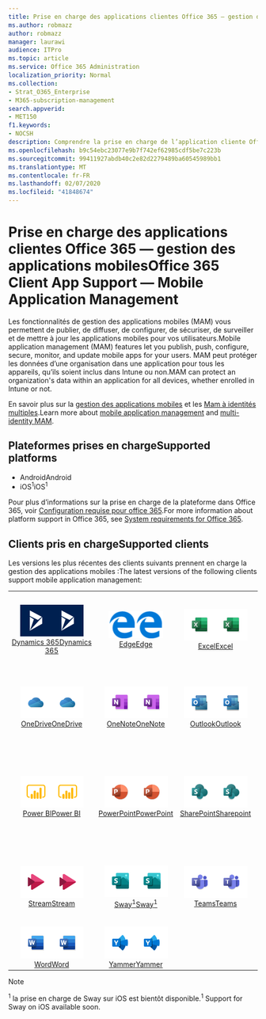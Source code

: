 ```yaml
---
title: Prise en charge des applications clientes Office 365 — gestion des applications mobiles
ms.author: robmazz
author: robmazz
manager: laurawi
audience: ITPro
ms.topic: article
ms.service: Office 365 Administration
localization_priority: Normal
ms.collection:
- Strat_O365_Enterprise
- M365-subscription-management
search.appverid:
- MET150
f1.keywords:
- NOCSH
description: Comprendre la prise en charge de l’application cliente Office 365 pour la gestion des applications mobiles
ms.openlocfilehash: b9c54ebc23077e9b7f742ef62985cdf5be7c223b
ms.sourcegitcommit: 99411927abdb40c2e82d2279489ba60545989bb1
ms.translationtype: MT
ms.contentlocale: fr-FR
ms.lasthandoff: 02/07/2020
ms.locfileid: "41848674"
---
```

# <a name="office-365-client-app-support--mobile-application-management"></a><span data-ttu-id="5c327-103">Prise en charge des applications clientes Office 365 — gestion des applications mobiles</span><span class="sxs-lookup"><span data-stu-id="5c327-103">Office 365 Client App Support — Mobile Application Management</span></span>

<span data-ttu-id="5c327-104">Les fonctionnalités de gestion des applications mobiles (MAM) vous permettent de publier, de diffuser, de configurer, de sécuriser, de surveiller et de mettre à jour les applications mobiles pour vos utilisateurs.</span><span class="sxs-lookup"><span data-stu-id="5c327-104">Mobile application management (MAM) features let you publish, push, configure, secure, monitor, and update mobile apps for your users.</span></span> <span data-ttu-id="5c327-105">MAM peut protéger les données d’une organisation dans une application pour tous les appareils, qu’ils soient inclus dans Intune ou non.</span><span class="sxs-lookup"><span data-stu-id="5c327-105">MAM can protect an organization's data within an application for all devices, whether enrolled in Intune or not.</span></span>

<span data-ttu-id="5c327-106">En savoir plus sur la [gestion des applications mobiles](https://docs.microsoft.com/intune/mam-faq) et les [Mam à identités multiples](https://docs.microsoft.com/intune/app-protection-policy).</span><span class="sxs-lookup"><span data-stu-id="5c327-106">Learn more about [mobile application management](https://docs.microsoft.com/intune/mam-faq) and [multi-identity MAM](https://docs.microsoft.com/intune/app-protection-policy).</span></span>

## <a name="supported-platforms"></a><span data-ttu-id="5c327-107">Plateformes prises en charge</span><span class="sxs-lookup"><span data-stu-id="5c327-107">Supported platforms</span></span>

 - <span data-ttu-id="5c327-108">Android</span><span class="sxs-lookup"><span data-stu-id="5c327-108">Android</span></span>
 - <span data-ttu-id="5c327-109">iOS<sup>1</sup></span><span class="sxs-lookup"><span data-stu-id="5c327-109">iOS<sup>1</sup></span></span>

<span data-ttu-id="5c327-110">Pour plus d’informations sur la prise en charge de la plateforme dans Office 365, voir [Configuration requise pour office 365](https://products.office.com/office-system-requirements).</span><span class="sxs-lookup"><span data-stu-id="5c327-110">For more information about platform support in Office 365, see [System requirements for Office 365](https://products.office.com/office-system-requirements).</span></span>

## <a name="supported-clients"></a><span data-ttu-id="5c327-111">Clients pris en charge</span><span class="sxs-lookup"><span data-stu-id="5c327-111">Supported clients</span></span>

<span data-ttu-id="5c327-112">Les versions les plus récentes des clients suivants prennent en charge la gestion des applications mobiles :</span><span class="sxs-lookup"><span data-stu-id="5c327-112">The latest versions of the following clients support mobile application management:</span></span>

| | | | | | |
|:---:|:---:|:---:|:---:|:---:|:---:|
| <span data-ttu-id="5c327-113">![Icône Dynamics 365](media/o365-dynamics365-64x64.png)</span><span class="sxs-lookup"><span data-stu-id="5c327-113">![Dynamics 365 icon](media/o365-dynamics365-64x64.png)</span></span> <br> [<span data-ttu-id="5c327-114">Dynamics 365</span><span class="sxs-lookup"><span data-stu-id="5c327-114">Dynamics 365</span></span>](https://dynamics.microsoft.com) | <span data-ttu-id="5c327-115">![Icône de serveur Edge](media/o365-edge-64x64.png)</span><span class="sxs-lookup"><span data-stu-id="5c327-115">![Edge icon](media/o365-edge-64x64.png)</span></span> <br> [<span data-ttu-id="5c327-116">Edge</span><span class="sxs-lookup"><span data-stu-id="5c327-116">Edge</span></span>](https://www.microsoft.com/windows/microsoft-edge) | <span data-ttu-id="5c327-117">![Icône Excel](media/o365-excel-64x64.png)</span><span class="sxs-lookup"><span data-stu-id="5c327-117">![Excel icon](media/o365-excel-64x64.png)</span></span> <br> [<span data-ttu-id="5c327-118">Excel</span><span class="sxs-lookup"><span data-stu-id="5c327-118">Excel</span></span>](https://products.office.com/excel) | <span data-ttu-id="5c327-119">![Icône Flow](media/o365-flow-64x64.png)</span><span class="sxs-lookup"><span data-stu-id="5c327-119">![Flow icon](media/o365-flow-64x64.png)</span></span> <br> [<span data-ttu-id="5c327-120">Flow</span><span class="sxs-lookup"><span data-stu-id="5c327-120">Flow</span></span>](https://flow.microsoft.com) | <span data-ttu-id="5c327-121">![Icône Kaizala](media/o365-kaizala-64x64.png)</span><span class="sxs-lookup"><span data-stu-id="5c327-121">![Kaizala icon](media/o365-kaizala-64x64.png)</span></span> <br> [<span data-ttu-id="5c327-122">Kaizala</span><span class="sxs-lookup"><span data-stu-id="5c327-122">Kaizala</span></span>](https://products.office.com/en/business/microsoft-kaizala) 
| <span data-ttu-id="5c327-123">![Icône OneDrive entreprise](media/o365-OneDrive-64x64.png)</span><span class="sxs-lookup"><span data-stu-id="5c327-123">![OneDrive for Business icon](media/o365-OneDrive-64x64.png)</span></span> <br> [<span data-ttu-id="5c327-124">OneDrive</span><span class="sxs-lookup"><span data-stu-id="5c327-124">OneDrive</span></span>](https://products.office.com/onedrive-for-business/online-cloud-storage) | <span data-ttu-id="5c327-125">![Icône OneNote](media/o365-OneNote-64x64.png)</span><span class="sxs-lookup"><span data-stu-id="5c327-125">![OneNote icon](media/o365-OneNote-64x64.png)</span></span> <br> [<span data-ttu-id="5c327-126">OneNote</span><span class="sxs-lookup"><span data-stu-id="5c327-126">OneNote</span></span>](https://products.office.com/onenote) | <span data-ttu-id="5c327-127">![Icône Outlook](media/o365-outlook-64x64.png)</span><span class="sxs-lookup"><span data-stu-id="5c327-127">![Outlook icon](media/o365-outlook-64x64.png)</span></span> <br> [<span data-ttu-id="5c327-128">Outlook</span><span class="sxs-lookup"><span data-stu-id="5c327-128">Outlook</span></span>](https://products.office.com/outlook) | <span data-ttu-id="5c327-129">![Icône planificateur](media/o365-planner-64x64.png)</span><span class="sxs-lookup"><span data-stu-id="5c327-129">![Planner icon](media/o365-planner-64x64.png)</span></span> <br> [<span data-ttu-id="5c327-130">Planner</span><span class="sxs-lookup"><span data-stu-id="5c327-130">Planner</span></span>](https://products.office.com/business/task-management-software) | <span data-ttu-id="5c327-131">![Icône PowerApp](media/o365-powerapps-64x64.png)</span><span class="sxs-lookup"><span data-stu-id="5c327-131">![PowerApps icon](media/o365-powerapps-64x64.png)</span></span> <br> [<span data-ttu-id="5c327-132">PowerApps</span><span class="sxs-lookup"><span data-stu-id="5c327-132">PowerApps </span></span>](https://powerapps.microsoft.com) 
| <span data-ttu-id="5c327-133">![Icône PowerBI](media/o365-powerbi-64x64.png)</span><span class="sxs-lookup"><span data-stu-id="5c327-133">![PowerBI icon](media/o365-powerbi-64x64.png)</span></span> <br> [<span data-ttu-id="5c327-134">Power BI</span><span class="sxs-lookup"><span data-stu-id="5c327-134">Power BI</span></span>](https://powerbi.microsoft.com) | <span data-ttu-id="5c327-135">![Icône PowerPoint](media/o365-powerpoint-64x64.png)</span><span class="sxs-lookup"><span data-stu-id="5c327-135">![PowerPoint icon](media/o365-powerpoint-64x64.png)</span></span> <br> [<span data-ttu-id="5c327-136">PowerPoint</span><span class="sxs-lookup"><span data-stu-id="5c327-136">PowerPoint</span></span>](https://products.office.com/powerpoint) | <span data-ttu-id="5c327-137">![Icône de SharePoint](media/o365-sharepoint-64x64.png)</span><span class="sxs-lookup"><span data-stu-id="5c327-137">![SharePoint icon](media/o365-sharepoint-64x64.png)</span></span> <br> [<span data-ttu-id="5c327-138">SharePoint</span><span class="sxs-lookup"><span data-stu-id="5c327-138">Sharepoint</span></span>](https://products.office.com/sharepoint) | <span data-ttu-id="5c327-139">![Icône Skype Entreprise](media/o365-skypeforbusiness-64x64.png)</span><span class="sxs-lookup"><span data-stu-id="5c327-139">![Skype for Business icon](media/o365-skypeforbusiness-64x64.png)</span></span> <br> [<span data-ttu-id="5c327-140">Skype <br> entreprise</span><span class="sxs-lookup"><span data-stu-id="5c327-140">Skype for <br> Business</span></span>](https://www.skype.com/business/) | <span data-ttu-id="5c327-141">![Icône StaffHub](media/o365-staffhub-64x64.png)</span><span class="sxs-lookup"><span data-stu-id="5c327-141">![StaffHub icon](media/o365-staffhub-64x64.png)</span></span> <br> [<span data-ttu-id="5c327-142">StaffHub</span><span class="sxs-lookup"><span data-stu-id="5c327-142">StaffHub</span></span>](https://products.office.com/microsoft-staffhub/staff-scheduling-software) 
| <span data-ttu-id="5c327-143">![Icône Stream](media/o365-stream-64x64.png)</span><span class="sxs-lookup"><span data-stu-id="5c327-143">![Stream icon](media/o365-stream-64x64.png)</span></span> <br> [<span data-ttu-id="5c327-144">Stream</span><span class="sxs-lookup"><span data-stu-id="5c327-144">Stream</span></span>](https://stream.microsoft.com) | <span data-ttu-id="5c327-145">![Icône Sway](media/o365-sway-64x64.png)</span><span class="sxs-lookup"><span data-stu-id="5c327-145">![Sway icon](media/o365-sway-64x64.png)</span></span> <br> [<span data-ttu-id="5c327-146">Sway<sup>1</sup></span><span class="sxs-lookup"><span data-stu-id="5c327-146">Sway<sup>1</sup></span></span>](https://sway.com) | <span data-ttu-id="5c327-147">![Icône Teams](media/o365-teams-64x64.png)</span><span class="sxs-lookup"><span data-stu-id="5c327-147">![Teams icon](media/o365-teams-64x64.png)</span></span> <br> [<span data-ttu-id="5c327-148">Teams</span><span class="sxs-lookup"><span data-stu-id="5c327-148">Teams</span></span>](https://products.office.com/microsoft-teams/group-chat-software) | <span data-ttu-id="5c327-149">![Icône action](media/o365-todo-64x64.png)</span><span class="sxs-lookup"><span data-stu-id="5c327-149">![To Do icon](media/o365-todo-64x64.png)</span></span> <br> [<span data-ttu-id="5c327-150">Action</span><span class="sxs-lookup"><span data-stu-id="5c327-150">To Do</span></span>](https://todo.microsoft.com) | <span data-ttu-id="5c327-151">![Icône Visio](media/o365-visio-64x64.png)</span><span class="sxs-lookup"><span data-stu-id="5c327-151">![Visio icon](media/o365-visio-64x64.png)</span></span> <br> [<span data-ttu-id="5c327-152">Visio</span><span class="sxs-lookup"><span data-stu-id="5c327-152">Visio</span></span>](https://products.office.com/visio/flowchart-software) 
| <span data-ttu-id="5c327-153">![Icône Word](media/o365-word-64x64.png)</span><span class="sxs-lookup"><span data-stu-id="5c327-153">![Word icon](media/o365-word-64x64.png)</span></span> <br> [<span data-ttu-id="5c327-154">Word</span><span class="sxs-lookup"><span data-stu-id="5c327-154">Word</span></span>](https://products.office.com/word) | <span data-ttu-id="5c327-155">![Icône Yammer](media/o365-yammer-64x64.png)</span><span class="sxs-lookup"><span data-stu-id="5c327-155">![Yammer icon](media/o365-yammer-64x64.png)</span></span> <br> [<span data-ttu-id="5c327-156">Yammer</span><span class="sxs-lookup"><span data-stu-id="5c327-156">Yammer</span></span>](https://products.office.com/yammer/yammer-overview)

> [!NOTE]
> <span data-ttu-id="5c327-157"><sup>1</sup> la prise en charge de Sway sur iOS est bientôt disponible.</span><span class="sxs-lookup"><span data-stu-id="5c327-157"><sup>1</sup> Support for Sway on iOS available soon.</span></span>